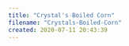 ```yaml
---
title: "Crystal's Boiled Corn"
filename: "Crystals-Boiled-Corn"
created: 2020-07-11 20:43:39
---
```

